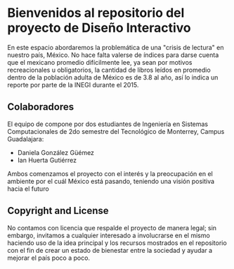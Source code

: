 # Bienvenidos al repositorio del proyecto de Diseño Interactivo
En este espacio abordaremos la problemática de una "crisis de lectura" en nuestro país, México. No hace falta valerse de índices para darse cuenta que el mexicano promedio difícilmente lee, ya sean por motivos recreacionales u obligatorios, la cantidad de libros leídos en promedio dentro de la población adulta de México es de 3.8 al año, así lo indica un reporte por parte de la INEGI durante el 2015.

## Colaboradores
El equipo de compone por dos estudiantes de Ingeniería en Sistemas Computacionales de 2do semestre del Tecnológico de Monterrey, Campus Guadalajara:
* Daniela González Güémez
* Ian Huerta Gutiérrez

Ambos comenzamos el proyecto con el interés y la preocupación en el ambiente por el cuál México está pasando, teniendo una visión positiva hacia el futuro

## Copyright and License
No contamos con licencia que respalde el proyecto de manera legal; sin embargo, invitamos a cualquier interesado a involucrarse en el mismo haciendo uso de la idea principal y los recursos mostrados en el repositorio con el fin de crear un estado de bienestar entre la sociedad y ayudar a mejorar el país poco a poco.
